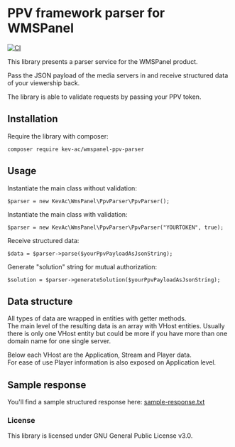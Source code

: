 # PPV framework parser for WMSPanel

[![CI](https://github.com/kev-ac/wmspanel-ppv-parser/actions/workflows/ci.yml/badge.svg)](https://github.com/kev-ac/wmspanel-ppv-parser/actions/workflows/ci.yml)

This library presents a parser service for the WMSPanel product.

Pass the JSON payload of the media servers in and receive structured data of your viewership back.

The library is able to validate requests by passing your PPV token.


## Installation

Require the library with composer:

`composer require kev-ac/wmspanel-ppv-parser`


## Usage

Instantiate the main class without validation:

`$parser = new KevAc\WmsPanel\PpvParser\PpvParser();`

Instantiate the main class with validation:

`$parser = new KevAc\WmsPanel\PpvParser\PpvParser("YOURTOKEN", true);`

Receive structured data:

`$data = $parser->parse($yourPpvPayloadAsJsonString);`

Generate "solution" string for mutual authorization:

`$solution = $parser->generateSolution($yourPpvPayloadAsJsonString);`

## Data structure

All types of data are wrapped in entities with getter methods.<br>
The main level of the resulting data is an array with VHost entities. Usually there is only one VHost entity but could be more if you have more than one domain name for one single server.

Below each VHost are the Application, Stream and Player data.<br>
For ease of use Player information is also exposed on Application level.

## Sample response
You'll find a sample structured response here:
[sample-response.txt](sample-response.txt)


### License

This library is licensed under GNU General Public License v3.0.
